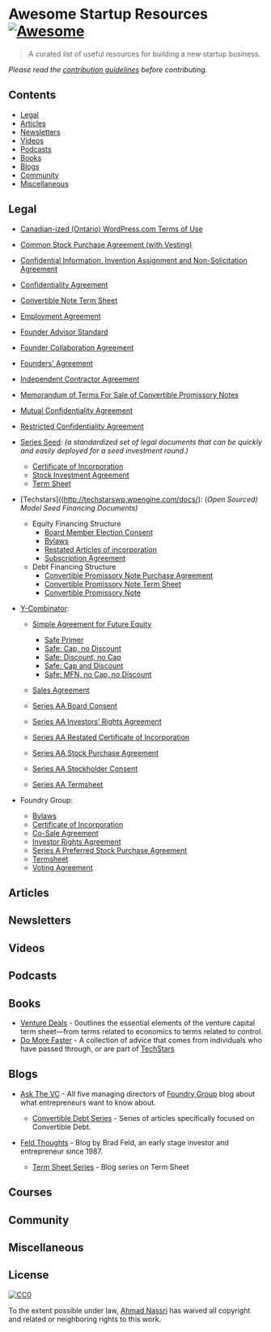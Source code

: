 # Awesome Startup Resources [![Awesome](https://cdn.rawgit.com/sindresorhus/awesome/master/media/badge.svg)](https://github.com/sindresorhus/awesome)

> A curated list of useful resources for building a new startup business.

*Please read the [contribution guidelines](contributing.md) before contributing.*

## Contents

- [Legal](#legal)
- [Articles](#articles)
- [Newsletters](#newsletters)
- [Videos](#videos)
- [Podcasts](#podcasts)
- [Books](#books)
- [Blogs](#blogs)
- [Community](#community)
- [Miscellaneous](#miscellaneous)

## Legal

- [Canadian-ized (Ontario) WordPress.com Terms of Use](http://hyndmanlaw.com/blog/canadianized-wordpress-terms-of-use/)
- [Common Stock Purchase Agreement (with Vesting)](http://www.docracy.com/5346/common-stock-purchase-agreement-with-vesting-)
- [Confidential Information, Invention Assignment and Non-Solicitation Agreement](http://hyndmanlaw.com/blog/form-of-confidentiality-and-invention-agreement/)
- [Confidentiality Agreement](http://hyndmanlaw.com/blog/form-of-confidentiality-agreement/)
- [Convertible Note Term Sheet](http://www.docracy.com/2740/convertible-note-term-sheet-template-)
- [Employment Agreement](http://hyndmanlaw.com/blog/form-of-employment-agreement/)
- [Founder Advisor Standard](http://www.docracy.com/263/founder-advisor-standard-template)
- [Founder Collaboration Agreement](http://www.docracy.com/22l87i92e9/founder-collaboration-agreement)
- [Founders' Agreement](http://www.docracy.com/6348/founders-agreement-template)
- [Independent Contractor Agreement](http://hyndmanlaw.com/blog/form-of-simple-independent-contractor-agreement/)
- [Memorandum of Terms For Sale of Convertible Promissory Notes](http://www.docracy.com/5976/memorandum-of-terms-for-sale-of-convertible-promissory-notes)
- [Mutual Confidentiality Agreement](http://hyndmanlaw.com/blog/form-of-mutual-confidentiality-agreement/)
- [Restricted Confidentiality Agreement](http://hyndmanlaw.com/blog/form-of-restricted-confidentiality-agreement/)

- [Series Seed](http://www.seriesseed.com/): _(a standardized set of legal documents that can be quickly and easily deployed for a seed investment round.)_
  - [Certificate of Incorporation](https://github.com/seriesseed/equity/blob/master/Series%20Seed%20-%20Restated%20Certificate%20of%20Incorporation.md)
  - [Stock Investment Agreement](https://github.com/seriesseed/equity/blob/master/Series%20Seed%20-%20Preferred%20Stock%20Investment%20Agreement.md)
  - [Term Sheet](https://github.com/seriesseed/equity/blob/master/Series%20Seed%20-%20Term%20Sheet.md)

- [Techstars]((http://techstarswp.wpengine.com/docs/): (_Open Sourced) Model Seed Financing Documents)_
  - Equity Financing Structure
    - [Board Member Election Consent](http://www.techstars.com/uploads/techstars-model-series-aa-board-member-election-consent1.doc)
    - [Bylaws](http://www.techstars.com/uploads/techstars-series-aa-model-bylaws1.doc)
    - [Restated Articles of incorporation](http://www.techstars.com/uploads/techstars-series-aa-amended-and-restated-articles-of-incorporation1.doc)  
    - [Subscription Agreement](http://www.techstars.com/uploads/techstars-model-series-aa-subscription-agreement1.doc)
  - Debt Financing Structure
    - [Convertible Promissory Note Purchase Agreement](http://www.techstars.com/uploads/TechStars_Bridge_Forms_-_Note_Purchase_Agreement1.doc)
    - [Convertible Promissory Note Term Sheet](http://www.techstars.com/uploads/TechStars_Bridge_Term_Sheet1.doc)
    - [Convertible Promissory Note](http://www.techstars.com/uploads/TechStars_Bridge_Forms_-_Convertible_Note1.doc)

- [Y-Combinator](https://www.ycombinator.com/documents/):
  - [Simple Agreement for Future Equity](https://www.ycombinator.com/documents/#safe)
    - [Safe Primer](https://www.ycombinator.com/docs/SAFE_Primer.rtf)
    - [Safe: Cap, no Discount](https://www.ycombinator.com/docs/SAFE_Cap.rtf)
    - [Safe: Discount, no Cap](https://www.ycombinator.com/docs/SAFE_Discount.rtf)
    - [Safe: Cap and Discount](https://www.ycombinator.com/docs/SAFE_Cap_Discount.rtf)
    - [Safe: MFN, no Cap, no Discount](https://www.ycombinator.com/docs/SAFE_MFN.rtf)
  - [Sales Agreement](https://www.ycombinator.com/docs/YC_Form_SaaS_Agreement.doc)

  - [Series AA Board Consent](https://www.docracy.com/8/y-combinator-series-aa-board-consent)
  - [Series AA Investors’ Rights Agreement](https://www.docracy.com/11/y-combinator-series-aa-investors-rights-agreement)
  - [Series AA Restated Certificate of Incorporation](https://www.docracy.com/10/y-combinator-series-aa-restated-certificate-of-incorporation)
  - [Series AA Stock Purchase Agreement](https://www.docracy.com/7/y-combinator-series-aa-stock-purchase-agreement)
  - [Series AA Stockholder Consent](https://www.docracy.com/9/y-combinator-series-aa-stockholder-consent)
  - [Series AA Termsheet](https://www.docracy.com/5/y-combinator-series-aa-termsheet-)

- Foundry Group:
  - [Bylaws](http://www.docracy.com/17/foundry-group-standard-bylaws)
  - [Certificate of Incorporation](http://www.docracy.com/18/foundry-group-standard-certificate-of-incorporation)
  - [Co-Sale Agreement](http://www.docracy.com/20/foundry-group-standard-co-sale-agreement)
  - [Investor Rights Agreement](http://www.docracy.com/21/foundry-group-standard-investor-rights-agreement)
  - [Series A Preferred Stock Purchase Agreement](http://www.docracy.com/22/foundry-group-standard-series-a-preferred-stock-purchase-agreement)
  - [Termsheet](http://www.docracy.com/23/foundry-group-standard-termsheet)
  - [Voting Agreement](http://www.docracy.com/19/foundry-group-voting-agreement)


## Articles

## Newsletters

## Videos

## Podcasts

## Books

- [Venture Deals](https://www.amazon.com/Venture-Deals-Smarter-Lawyer-Capitalist-ebook/dp/B00AO2PWOI/ref=as_li_ss_tl?s=books&ie=UTF8&qid=1469505159&sr=1-1&keywords=venture+deals&linkCode=sl1&tag=starturevolu-20&linkId=5ace8b39878732c85902c4841fb8178f) - 0outlines the essential elements of the venture capital term sheet—from terms related to economics to terms related to control.
- [Do More Faster](https://www.amazon.com/Do-More-Faster-TechStars-Accelerate/dp/0470929839/ref=sr_1_1?ie=UTF8&qid=1309989225&sr=8-1) - A collection of advice that comes from individuals who have passed through, or are part of [TechStars](http://www.techstars.com/)

## Blogs

- [Ask The VC](http://www.askthevc.com/) - All five managing directors of [Foundry Group](http://www.foundrygroup.com/team) blog about what entrepreneurs want to know about.
  - [Convertible Debt Series](http://www.askthevc.com/archives/category/convertible-debt-2) - Series of articles specifically focused on Convertible Debt.

- [Feld Thoughts](http://www.feld.com/) - Blog by Brad Feld, an early stage investor and entrepreneur since 1987.
  - [Term Sheet Series](http://www.feld.com/archives/category/term-sheet) - Blog series on Term Sheet

## Courses

## Community

## Miscellaneous

## License

[![CC0](http://mirrors.creativecommons.org/presskit/buttons/88x31/svg/cc-zero.svg)](https://creativecommons.org/publicdomain/zero/1.0/)

To the extent possible under law, [Ahmad Nassri](https://www.ahmadnassri.com.com) has waived all copyright and related or neighboring rights to this work.
